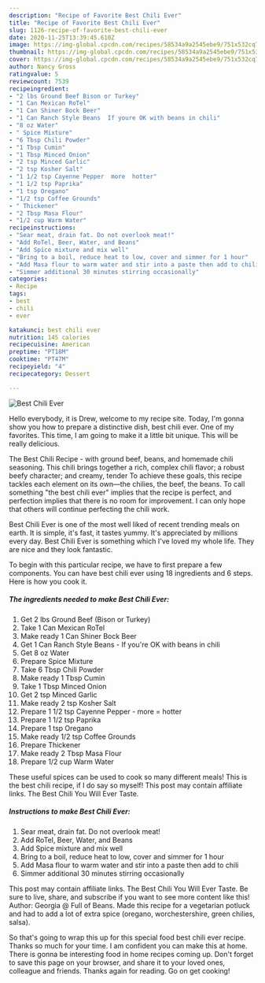 ```yaml
---
description: "Recipe of Favorite Best Chili Ever"
title: "Recipe of Favorite Best Chili Ever"
slug: 1126-recipe-of-favorite-best-chili-ever
date: 2020-11-25T13:39:45.610Z
image: https://img-global.cpcdn.com/recipes/58534a9a2545ebe9/751x532cq70/best-chili-ever-recipe-main-photo.jpg
thumbnail: https://img-global.cpcdn.com/recipes/58534a9a2545ebe9/751x532cq70/best-chili-ever-recipe-main-photo.jpg
cover: https://img-global.cpcdn.com/recipes/58534a9a2545ebe9/751x532cq70/best-chili-ever-recipe-main-photo.jpg
author: Nancy Gross
ratingvalue: 5
reviewcount: 7539
recipeingredient:
- "2 lbs Ground Beef Bison or Turkey"
- "1 Can Mexican RoTel"
- "1 Can Shiner Bock Beer"
- "1 Can Ranch Style Beans  If youre OK with beans in chili"
- "8 oz Water"
- " Spice Mixture"
- "6 Tbsp Chili Powder"
- "1 Tbsp Cumin"
- "1 Tbsp Minced Onion"
- "2 tsp Minced Garlic"
- "2 tsp Kosher Salt"
- "1 1/2 tsp Cayenne Pepper  more  hotter"
- "1 1/2 tsp Paprika"
- "1 tsp Oregano"
- "1/2 tsp Coffee Grounds"
- " Thickener"
- "2 Tbsp Masa Flour"
- "1/2 cup Warm Water"
recipeinstructions:
- "Sear meat, drain fat. Do not overlook meat!"
- "Add RoTel, Beer, Water, and Beans"
- "Add Spice mixture and mix well"
- "Bring to a boil, reduce heat to low, cover and simmer for 1 hour"
- "Add Masa flour to warm water and stir into a paste then add to chili"
- "Simmer additional 30 minutes stirring occasionally"
categories:
- Recipe
tags:
- best
- chili
- ever

katakunci: best chili ever 
nutrition: 145 calories
recipecuisine: American
preptime: "PT18M"
cooktime: "PT47M"
recipeyield: "4"
recipecategory: Dessert

---
```



![Best Chili Ever](https://img-global.cpcdn.com/recipes/58534a9a2545ebe9/751x532cq70/best-chili-ever-recipe-main-photo.jpg)

Hello everybody, it is Drew, welcome to my recipe site. Today, I'm gonna show you how to prepare a distinctive dish, best chili ever. One of my favorites. This time, I am going to make it a little bit unique. This will be really delicious.

The Best Chili Recipe - with ground beef, beans, and homemade chili seasoning. This chili brings together a rich, complex chili flavor; a robust beefy character; and creamy, tender To achieve these goals, this recipe tackles each element on its own—the chilies, the beef, the beans. To call something &#34;the best chili ever&#34; implies that the recipe is perfect, and perfection implies that there is no room for improvement. I can only hope that others will continue perfecting the chili work.

Best Chili Ever is one of the most well liked of recent trending meals on earth. It is simple, it's fast, it tastes yummy. It's appreciated by millions every day. Best Chili Ever is something which I've loved my whole life. They are nice and they look fantastic.


To begin with this particular recipe, we have to first prepare a few components. You can have best chili ever using 18 ingredients and 6 steps. Here is how you cook it.

<!--inarticleads1-->

##### The ingredients needed to make Best Chili Ever:

1. Get 2 lbs Ground Beef (Bison or Turkey)
1. Take 1 Can Mexican RoTel
1. Make ready 1 Can Shiner Bock Beer
1. Get 1 Can Ranch Style Beans - If you&#39;re OK with beans in chili
1. Get 8 oz Water
1. Prepare  Spice Mixture
1. Take 6 Tbsp Chili Powder
1. Make ready 1 Tbsp Cumin
1. Take 1 Tbsp Minced Onion
1. Get 2 tsp Minced Garlic
1. Make ready 2 tsp Kosher Salt
1. Prepare 1 1/2 tsp Cayenne Pepper - more = hotter
1. Prepare 1 1/2 tsp Paprika
1. Prepare 1 tsp Oregano
1. Make ready 1/2 tsp Coffee Grounds
1. Prepare  Thickener
1. Make ready 2 Tbsp Masa Flour
1. Prepare 1/2 cup Warm Water


These useful spices can be used to cook so many different meals! This is the best chili recipe, if I do say so myself! This post may contain affiliate links. The Best Chili You Will Ever Taste. 

<!--inarticleads2-->

##### Instructions to make Best Chili Ever:

1. Sear meat, drain fat. Do not overlook meat!
1. Add RoTel, Beer, Water, and Beans
1. Add Spice mixture and mix well
1. Bring to a boil, reduce heat to low, cover and simmer for 1 hour
1. Add Masa flour to warm water and stir into a paste then add to chili
1. Simmer additional 30 minutes stirring occasionally


This post may contain affiliate links. The Best Chili You Will Ever Taste. Be sure to live, share, and subscribe if you want to see more content like this! Author: Georgia @ Full of Beans. Made this recipe for a vegetarian potluck and had to add a lot of extra spice (oregano, worchestershire, green chilies, salsa). 

So that's going to wrap this up for this special food best chili ever recipe. Thanks so much for your time. I am confident you can make this at home. There is gonna be interesting food in home recipes coming up. Don't forget to save this page on your browser, and share it to your loved ones, colleague and friends. Thanks again for reading. Go on get cooking!
